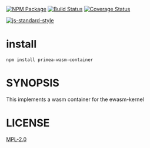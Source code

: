 [![NPM Package](https://img.shields.io/npm/v/primea-wasm-container.svg?style=flat-square)](https://www.npmjs.org/package/primea-wasm-container)
[![Build Status](https://img.shields.io/travis/primea/js-primea-wasm-container.svg?branch=master&style=flat-square)](https://travis-ci.org/js-primea-wasm-container)
[![Coverage Status](https://img.shields.io/coveralls/primea/js-primea-wasm-container.svg?style=flat-square)](https://coveralls.io/primea/js-primea-wasm-container)

[![js-standard-style](https://cdn.rawgit.com/feross/standard/master/badge.svg)](https://github.com/feross/standard)  

# install
`npm install primea-wasm-container`

# SYNOPSIS 
This implements a wasm container for the ewasm-kernel


# LICENSE
[MPL-2.0](https://tldrlegal.com/license/mozilla-public-license-2.0-(mpl-2))
